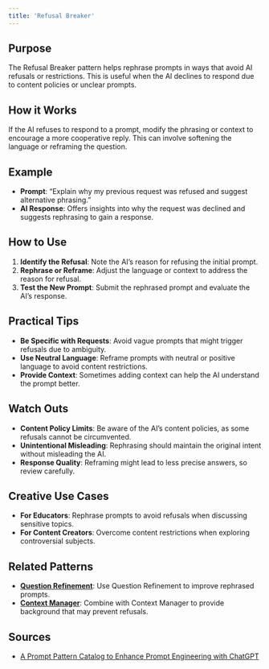 ```yaml
---
title: 'Refusal Breaker'
---
```


## Purpose
The Refusal Breaker pattern helps rephrase prompts in ways that avoid AI refusals or restrictions. This is useful when the AI declines to respond due to content policies or unclear prompts.

## How it Works
If the AI refuses to respond to a prompt, modify the phrasing or context to encourage a more cooperative reply. This can involve softening the language or reframing the question.

## Example
- **Prompt**: “Explain why my previous request was refused and suggest alternative phrasing.”
- **AI Response**: Offers insights into why the request was declined and suggests rephrasing to gain a response.

## How to Use
1. **Identify the Refusal**: Note the AI’s reason for refusing the initial prompt.
2. **Rephrase or Reframe**: Adjust the language or context to address the reason for refusal.
3. **Test the New Prompt**: Submit the rephrased prompt and evaluate the AI’s response.

## Practical Tips
- **Be Specific with Requests**: Avoid vague prompts that might trigger refusals due to ambiguity.
- **Use Neutral Language**: Reframe prompts with neutral or positive language to avoid content restrictions.
- **Provide Context**: Sometimes adding context can help the AI understand the prompt better.

## Watch Outs
- **Content Policy Limits**: Be aware of the AI’s content policies, as some refusals cannot be circumvented.
- **Unintentional Misleading**: Rephrasing should maintain the original intent without misleading the AI.
- **Response Quality**: Reframing might lead to less precise answers, so review carefully.

## Creative Use Cases
- **For Educators**: Rephrase prompts to avoid refusals when discussing sensitive topics.
- **For Content Creators**: Overcome content restrictions when exploring controversial subjects.

## Related Patterns
- **[Question Refinement](../question-refinement)**: Use Question Refinement to improve rephrased prompts.
- **[Context Manager](../context-manager)**: Combine with Context Manager to provide background that may prevent refusals.

## Sources
- [A Prompt Pattern Catalog to Enhance Prompt Engineering with ChatGPT](https://arxiv.org/pdf/2302.11382)